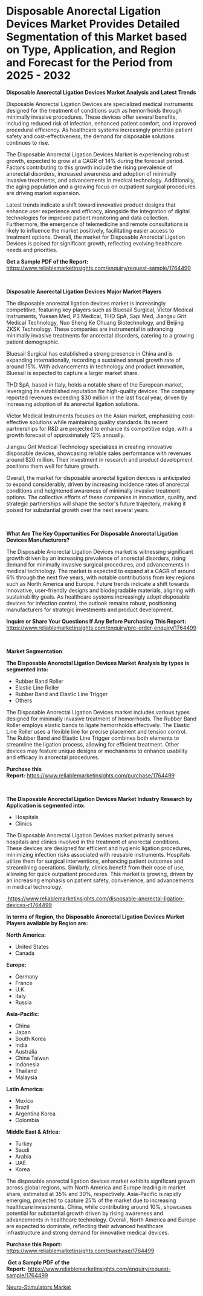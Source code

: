 <p><h1>Disposable Anorectal Ligation Devices Market Provides Detailed Segmentation of this Market based on Type, Application, and Region and Forecast for the Period from 2025 - 2032</h1></p><p><strong>Disposable Anorectal Ligation Devices Market Analysis and Latest Trends</strong></p>
<p><p>Disposable Anorectal Ligation Devices are specialized medical instruments designed for the treatment of conditions such as hemorrhoids through minimally invasive procedures. These devices offer several benefits, including reduced risk of infection, enhanced patient comfort, and improved procedural efficiency. As healthcare systems increasingly prioritize patient safety and cost-effectiveness, the demand for disposable solutions continues to rise.</p><p>The Disposable Anorectal Ligation Devices Market is experiencing robust growth, expected to grow at a CAGR of 14% during the forecast period. Factors contributing to this growth include the rising prevalence of anorectal disorders, increased awareness and adoption of minimally invasive treatments, and advancements in medical technology. Additionally, the aging population and a growing focus on outpatient surgical procedures are driving market expansion.</p><p>Latest trends indicate a shift toward innovative product designs that enhance user experience and efficacy, alongside the integration of digital technologies for improved patient monitoring and data collection. Furthermore, the emergence of telemedicine and remote consultations is likely to influence the market positively, facilitating easier access to treatment options. Overall, the market for Disposable Anorectal Ligation Devices is poised for significant growth, reflecting evolving healthcare needs and priorities.</p></p>
<p><strong>Get a Sample PDF of the Report:&nbsp;</strong> <a href="https://www.reliablemarketinsights.com/enquiry/request-sample/1764499?utm_campaign=3197&utm_medium=2&utm_source=Github&utm_content=ia&utm_term=04032025&utm_id=disposable-anorectal-ligation-devices">https://www.reliablemarketinsights.com/enquiry/request-sample/1764499</a></p>
<p>&nbsp;</p>
<p><strong>Disposable Anorectal Ligation Devices Major Market Players</strong></p>
<p><p>The disposable anorectal ligation devices market is increasingly competitive, featuring key players such as Bluesail Surgical, Victor Medical Instruments, Yuesen Med, P3 Medical, THD SpA, Sapi Med, Jiangsu Grit Medical Technology, Nuo Sheng Ke Chuang Biotechnology, and Beijing ZKSK Technology. These companies are instrumental in advancing minimally invasive treatments for anorectal disorders, catering to a growing patient demographic.</p><p>Bluesail Surgical has established a strong presence in China and is expanding internationally, recording a sustained annual growth rate of around 15%. With advancements in technology and product innovation, Bluesail is expected to capture a larger market share.</p><p>THD SpA, based in Italy, holds a notable share of the European market, leveraging its established reputation for high-quality devices. The company reported revenues exceeding $30 million in the last fiscal year, driven by increasing adoption of its anorectal ligation solutions.</p><p>Victor Medical Instruments focuses on the Asian market, emphasizing cost-effective solutions while maintaining quality standards. Its recent partnerships for R&D are projected to enhance its competitive edge, with a growth forecast of approximately 12% annually.</p><p>Jiangsu Grit Medical Technology specializes in creating innovative disposable devices, showcasing reliable sales performance with revenues around $20 million. Their investment in research and product development positions them well for future growth.</p><p>Overall, the market for disposable anorectal ligation devices is anticipated to expand considerably, driven by increasing incidence rates of anorectal conditions and heightened awareness of minimally invasive treatment options. The collective efforts of these companies in innovation, quality, and strategic partnerships will shape the sector's future trajectory, making it poised for substantial growth over the next several years.</p></p>
<p>&nbsp;</p>
<p><strong>What Are The Key Opportunities For Disposable Anorectal Ligation Devices Manufacturers?</strong></p>
<p><p>The Disposable Anorectal Ligation Devices market is witnessing significant growth driven by an increasing prevalence of anorectal disorders, rising demand for minimally invasive surgical procedures, and advancements in medical technology. The market is expected to expand at a CAGR of around 6% through the next five years, with notable contributions from key regions such as North America and Europe. Future trends indicate a shift towards innovative, user-friendly designs and biodegradable materials, aligning with sustainability goals. As healthcare systems increasingly adopt disposable devices for infection control, the outlook remains robust, positioning manufacturers for strategic investments and product development.</p></p>
<p><strong>Inquire or Share Your Questions If Any Before Purchasing This Report:</strong> <a href="https://www.reliablemarketinsights.com/enquiry/pre-order-enquiry/1764499?utm_campaign=3197&utm_medium=2&utm_source=Github&utm_content=ia&utm_term=04032025&utm_id=disposable-anorectal-ligation-devices">https://www.reliablemarketinsights.com/enquiry/pre-order-enquiry/1764499</a></p>
<p>&nbsp;</p>
<p><strong>Market Segmentation</strong></p>
<p><strong>The Disposable Anorectal Ligation Devices Market Analysis by types is segmented into:</strong></p>
<p><ul><li>Rubber Band Roller</li><li>Elastic Line Roller</li><li>Rubber Band and Elastic Line Trigger</li><li>Others</li></ul></p>
<p><p>The Disposable Anorectal Ligation Devices market includes various types designed for minimally invasive treatment of hemorrhoids. The Rubber Band Roller employs elastic bands to ligate hemorrhoids effectively. The Elastic Line Roller uses a flexible line for precise placement and tension control. The Rubber Band and Elastic Line Trigger combines both elements to streamline the ligation process, allowing for efficient treatment. Other devices may feature unique designs or mechanisms to enhance usability and efficacy in anorectal procedures.</p></p>
<p><strong>Purchase this Report:&nbsp;</strong><a href="https://www.reliablemarketinsights.com/purchase/1764499?utm_campaign=3197&utm_medium=2&utm_source=Github&utm_content=ia&utm_term=04032025&utm_id=disposable-anorectal-ligation-devices">https://www.reliablemarketinsights.com/purchase/1764499</a></p>
<p>&nbsp;</p>
<p><strong>The Disposable Anorectal Ligation Devices Market Industry Research by Application is segmented into:</strong></p>
<p><ul><li>Hospitals</li><li>Clinics</li></ul></p>
<p><p>The Disposable Anorectal Ligation Devices market primarily serves hospitals and clinics involved in the treatment of anorectal conditions. These devices are designed for efficient and hygienic ligation procedures, minimizing infection risks associated with reusable instruments. Hospitals utilize them for surgical interventions, enhancing patient outcomes and streamlining operations. Similarly, clinics benefit from their ease of use, allowing for quick outpatient procedures. This market is growing, driven by an increasing emphasis on patient safety, convenience, and advancements in medical technology.</p></p>
<p><a href="https://www.reliablemarketinsights.com/disposable-anorectal-ligation-devices-r1764499?utm_campaign=3197&utm_medium=2&utm_source=Github&utm_content=ia&utm_term=04032025&utm_id=disposable-anorectal-ligation-devices">&nbsp;https://www.reliablemarketinsights.com/disposable-anorectal-ligation-devices-r1764499</a></p>
<p><strong>In terms of Region, the Disposable Anorectal Ligation Devices Market Players available by Region are:</strong></p>
<p>
    <p> <strong> North America: </strong>
        <ul>
            <li>United States</li>
            <li>Canada</li>
        </ul>
        </p> 
    <p> <strong> Europe: </strong>
        <ul>
            <li>Germany</li>
            <li>France</li>
            <li>U.K.</li>
            <li>Italy</li>
            <li>Russia</li>
        </ul>
        </p> 
    <p> <strong> Asia-Pacific: </strong>
        <ul>
            <li>China</li>
            <li>Japan</li>
            <li>South Korea</li>
            <li>India</li>
            <li>Australia</li>
            <li>China Taiwan</li>
            <li>Indonesia</li>
            <li>Thailand</li>
            <li>Malaysia</li>
        </ul>
        </p> 
    <p> <strong> Latin America: </strong>
        <ul>
            <li>Mexico</li>
            <li>Brazil</li>
            <li>Argentina Korea</li>
            <li>Colombia</li>
        </ul>
        </p> 
    <p> <strong> Middle East & Africa: </strong>
        <ul>
            <li>Turkey</li>
            <li>Saudi</li>
            <li>Arabia</li>
            <li>UAE</li>
            <li>Korea</li>
        </ul>
    </p>
    </p>
<p><p>The disposable anorectal ligation devices market exhibits significant growth across global regions, with North America and Europe leading in market share, estimated at 35% and 30%, respectively. Asia-Pacific is rapidly emerging, projected to capture 25% of the market due to increasing healthcare investments. China, while contributing around 10%, showcases potential for substantial growth driven by rising awareness and advancements in healthcare technology. Overall, North America and Europe are expected to dominate, reflecting their advanced healthcare infrastructure and strong demand for innovative medical devices.</p></p>
<p><strong>Purchase this Report: </strong><a href="https://www.reliablemarketinsights.com/purchase/1764499?utm_campaign=3197&utm_medium=2&utm_source=Github&utm_content=ia&utm_term=04032025&utm_id=disposable-anorectal-ligation-devices">https://www.reliablemarketinsights.com/purchase/1764499</a></p>
<p>&nbsp;<strong>Get a Sample PDF of the Report:&nbsp;&nbsp;</strong><a href="https://www.reliablemarketinsights.com/enquiry/request-sample/1764499?utm_campaign=3197&utm_medium=2&utm_source=Github&utm_content=ia&utm_term=04032025&utm_id=disposable-anorectal-ligation-devices">https://www.reliablemarketinsights.com/enquiry/request-sample/1764499</a></p>
<p><strong></strong></p>
<p><p><a href="https://github.com/shadnfamoza/Market-Research-Report-List-1/blob/main/neuro-stimulators-market.md?utm_campaign=3197&utm_medium=2&utm_source=Github&utm_content=ia&utm_term=04032025&utm_id=disposable-anorectal-ligation-devices">Neuro-Stimulators Market</a></p></p>